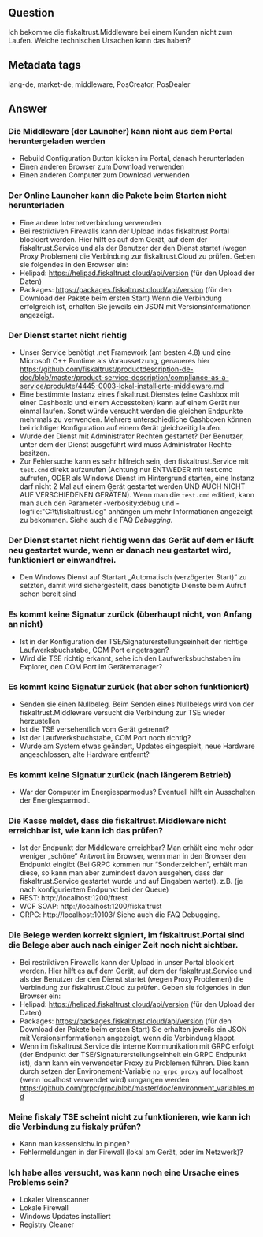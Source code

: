 ## Question
Ich bekomme die fiskaltrust.Middleware bei einem Kunden nicht zum Laufen. Welche technischen Ursachen kann das haben?

## Metadata tags
lang-de, market-de, middleware, PosCreator, PosDealer

## Answer

### Die Middleware (der Launcher) kann nicht aus dem Portal heruntergeladen werden
* Rebuild Configuration Button klicken im Portal, danach herunterladen
* Einen anderen Browser zum Download verwenden
* Einen anderen Computer zum Download verwenden
	
### Der Online Launcher kann die Pakete beim Starten nicht herunterladen
* Eine andere Internetverbindung verwenden
* Bei restriktiven Firewalls kann der Upload indas fiskaltrust.Portal blockiert werden. Hier hilft es auf dem Gerät, auf dem der fiskaltrust.Service und als der Benutzer der den Dienst startet (wegen Proxy Problemen) die Verbindung zur fiskaltrust.Cloud zu prüfen. Geben sie folgendes in den Browser ein:
* Helipad:             https://helipad.fiskaltrust.cloud/api/version (für den Upload der Daten)
* Packages:           https://packages.fiskaltrust.cloud/api/version (für den Download der Pakete beim ersten Start)
Wenn die Verbindung erfolgreich ist, erhalten Sie jeweils ein JSON mit Versionsinformationen angezeigt.

### Der Dienst startet nicht richtig
* Unser Service benötigt .net Framework (am besten 4.8) und eine Microsoft C++ Runtime als Voraussetzung, genaueres hier https://github.com/fiskaltrust/productdescription-de-doc/blob/master/product-service-description/compliance-as-a-service/produkte/4445-0003-lokal-installierte-middleware.md
* Eine bestimmte Instanz eines fiskaltrust.Dienstes (eine Cashbox mit einer CashboxId und einem Accesstoken) kann auf einem Gerät nur einmal laufen. Sonst würde versucht werden die gleichen Endpunkte mehrmals zu verwenden. Mehrere unterschiedliche Cashboxen können bei richtiger Konfiguration auf einem Gerät gleichzeitig laufen.
* Wurde der Dienst mit Administrator Rechten gestartet? Der Benutzer, unter dem der Dienst ausgeführt wird muss Administrator Rechte besitzen.
* Zur Fehlersuche kann es sehr hilfreich sein, den fiskaltrust.Service mit ```test.cmd``` direkt aufzurufen (Achtung nur ENTWEDER mit test.cmd aufrufen, ODER als Windows Dienst im Hintergrund starten, eine Instanz darf nicht 2 Mal auf einem Gerät gestartet werden UND AUCH NICHT AUF VERSCHIEDENEN GERÄTEN). Wenn man die ```test.cmd``` editiert, kann man auch den Parameter -verbosity:debug und -logfile:"C:\t\fiskaltrust.log" anhängen um mehr Informationen angezeigt zu bekommen. Siehe auch die FAQ _Debugging_.


### Der Dienst startet nicht richtig wenn das Gerät auf dem er läuft neu gestartet wurde, wenn er danach neu gestartet wird, funktioniert er einwandfrei.
* Den Windows Dienst auf Startart „Automatisch (verzögerter Start)“ zu setzten, damit wird sichergestellt, dass benötigte Dienste beim Aufruf schon bereit sind


### Es kommt keine Signatur zurück (überhaupt nicht, von Anfang an nicht)
* Ist in der Konfiguration der TSE/Signaturerstellungseinheit der richtige Laufwerksbuchstabe, COM Port eingetragen?
* Wird die TSE richtig erkannt, sehe ich den Laufwerksbuchstaben im Explorer, den COM Port im Gerätemanager?

### Es kommt keine Signatur zurück (hat aber schon funktioniert)
* Senden sie einen Nullbeleg. Beim Senden eines Nullbelegs wird von der fiskaltrust.Middleware versucht die Verbindung zur TSE wieder herzustellen
* Ist die TSE versehentlich vom Gerät getrennt?
* Ist der Laufwerksbuchstabe, COM Port noch richtig?
* Wurde am System etwas geändert, Updates eingespielt, neue Hardware angeschlossen, alte Hardware entfernt?


### Es kommt keine Signatur zurück (nach längerem Betrieb)
* War der Computer im Energiesparmodus? Eventuell hilft ein Ausschalten der Energiesparmodi.

### Die Kasse meldet, dass die fiskaltrust.Middleware nicht erreichbar ist, wie kann ich das prüfen?
* Ist der Endpunkt der Middleware erreichbar? Man erhält eine mehr oder weniger „schöne“ Antwort im Browser, wenn man in den Browser den Endpunkt eingibt (Bei GRPC kommen nur “Sonderzeichen”, erhält man diese, so kann man aber zumindest davon ausgehen, dass der fiskaltrust.Service gestartet wurde und auf Eingaben wartet).
z.B. (je nach konfiguriertem Endpunkt bei der Queue)
* REST:      http://localhost:1200/ftrest 
* WCF SOAP:  http://localhost:1200/fiskaltrust
* GRPC:      http://localhost:10103/ 
Siehe auch die FAQ Debugging.

### Die Belege werden korrekt signiert, im fiskaltrust.Portal sind die Belege aber auch nach einiger Zeit noch nicht sichtbar.
* Bei restriktiven Firewalls kann der Upload in unser Portal blockiert werden. Hier hilft es auf dem Gerät, auf dem der fiskaltrust.Service und als der Benutzer der den Dienst startet (wegen Proxy Problemen) die Verbindung zur fiskaltrust.Cloud zu prüfen. Geben sie folgendes in den Browser ein:
* Helipad:             https://helipad.fiskaltrust.cloud/api/version (für den Upload der Daten)
* Packages:           https://packages.fiskaltrust.cloud/api/version (für den Download der Pakete beim ersten Start)
Sie erhalten jeweils ein JSON mit Versionsinformationen angezeigt, wenn die Verbindung klappt.
* Wenn im fiskaltrust.Service die interne Kommunikation mit GRPC erfolgt (der Endpunkt der TSE/Signaturerstellungseinheit ein GRPC Endpunkt ist), dann kann ein verwendeter Proxy zu Problemen führen. Dies kann durch setzen der Environement-Variable ```no_grpc_proxy``` auf localhost (wenn localhost verwendet wird) umgangen werden https://github.com/grpc/grpc/blob/master/doc/environment_variables.md 


### Meine fiskaly TSE scheint nicht zu funktionieren, wie kann ich die Verbindung zu fiskaly prüfen?	
* Kann man kassensichv.io pingen?
* Fehlermeldungen in der Firewall (lokal am Gerät, oder im Netzwerk)?

### Ich habe alles versucht, was kann noch eine Ursache eines Problems sein?
* Lokaler Virenscanner
* Lokale Firewall
* Windows Updates installiert
* Registry Cleaner
